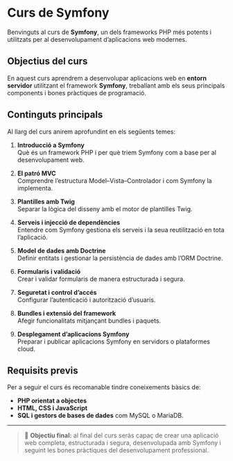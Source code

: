 # Curs de Symfony

Benvinguts al curs de **Symfony**, un dels frameworks PHP més potents i utilitzats per al desenvolupament d’aplicacions web modernes.

## Objectius del curs
En aquest curs aprendrem a desenvolupar aplicacions web en **entorn servidor** utilitzant el framework **Symfony**, treballant amb els seus principals components i bones pràctiques de programació.

## Continguts principals
Al llarg del curs anirem aprofundint en els següents temes:

1. **Introducció a Symfony**  
   Què és un framework PHP i per què triem Symfony com a base per al desenvolupament web.

2. **El patró MVC**  
   Comprendre l’estructura Model–Vista–Controlador i com Symfony la implementa.

3. **Plantilles amb Twig**  
   Separar la lògica del disseny amb el motor de plantilles Twig.

4. **Serveis i injecció de dependències**  
   Entendre com Symfony gestiona els serveis i la seua reutilització en tota l’aplicació.

5. **Model de dades amb Doctrine**  
   Definir entitats i gestionar la persistència de dades amb l’ORM Doctrine.

6. **Formularis i validació**  
   Crear i validar formularis de manera estructurada i segura.

7. **Seguretat i control d’accés**  
   Configurar l’autenticació i autorització d’usuaris.

8. **Bundles i extensió del framework**  
   Afegir funcionalitats mitjançant bundles i paquets.

9. **Desplegament d’aplicacions Symfony**  
   Preparar i publicar aplicacions Symfony en servidors o plataformes cloud.

## Requisits previs
Per a seguir el curs és recomanable tindre coneixements bàsics de:

  - **PHP orientat a objectes**
  - **HTML, CSS i JavaScript**
  - **SQL i gestors de bases de dades** com MySQL o MariaDB.

---

> 🎯 **Objectiu final:** al final del curs seràs capaç de crear una aplicació web completa, estructurada i segura, desenvolupada amb Symfony i seguint les bones pràctiques del desenvolupament professional.
